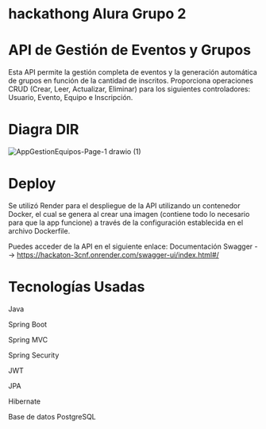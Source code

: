# hackathong Alura Grupo 2

# API de Gestión de Eventos y Grupos

Esta API permite la gestión completa de eventos y la generación automática de grupos en función de la cantidad de inscritos. Proporciona operaciones CRUD (Crear, Leer, Actualizar, Eliminar) para los siguientes controladores: Usuario, Evento, Equipo e Inscripción.

# Diagra DIR

![AppGestionEquipos-Page-1 drawio (1)](https://github.com/user-attachments/assets/d0614c07-caf6-41ff-b968-ab73b1e15ee9)

# Deploy
Se utilizó Render para el despliegue de la API utilizando un contenedor Docker, el cual se genera al crear una imagen (contiene todo lo necesario para que la app funcione) a través de la configuración establecida en el archivo Dockerfile.

Puedes acceder de la API en el siguiente enlace:
Documentación Swagger --> https://hackaton-3cnf.onrender.com/swagger-ui/index.html#/

# Tecnologías Usadas

Java

Spring Boot

Spring MVC

Spring Security

JWT

JPA

Hibernate

Base de datos PostgreSQL

  
